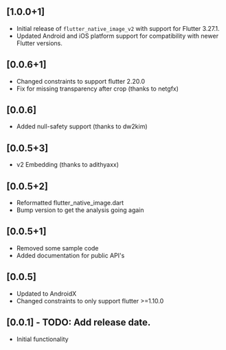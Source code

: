 ## [1.0.0+1]
* Initial release of `flutter_native_image_v2` with support for Flutter 3.27.1.
* Updated Android and iOS platform support for compatibility with newer Flutter versions.

## [0.0.6+1]
* Changed constraints to support flutter 2.20.0
* Fix for missing transparency after crop (thanks to netgfx)

## [0.0.6]
* Added null-safety support (thanks to dw2kim)

## [0.0.5+3]
* v2 Embedding (thanks to adithyaxx)

## [0.0.5+2]
* Reformatted flutter_native_image.dart
* Bump version to get the analysis going again

## [0.0.5+1]

* Removed some sample code
* Added documentation for public API's

## [0.0.5]

* Updated to AndroidX
* Changed constraints to only support flutter >=1.10.0


## [0.0.1] - TODO: Add release date.

* Initial functionality
